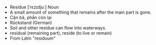 - Residue	[ˈrɛzɪdjuː]	Noun	
- A small amount of something that remains after the main part is gone.
- Cặn bã, phần còn lại
- Rückstand (German)
- Soil and other residue can flow into waterways.
- residual (remaining part), reside (to live or remain)
- From Latin "residuum"